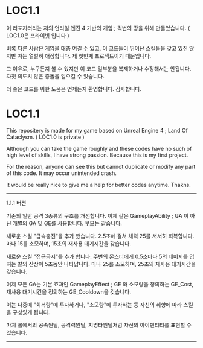 # LOC1.1 

이 리포지터리는 저의 언리얼 엔진 4 기반의 게임 ; 격변의 땅을 위해 만들었습니다. ( LOC1.0은 프라이빗 입니다 )

비록 다른 사람은 게임을 대충 여길 수 있고, 이 코드들이 뛰어난 스킬들을 갖고 있진 않지만 저는 열렬히 애정합니다. 제 첫번째 프로젝트이기 때문입니다.

그 이유로, 누구든지 볼 수 있지만 이 코드 일부분을 복제하거나 수정해서는 안됩니다. 자칫 의도치 않은 충돌을 일으킬 수 있습니다.

더 좋은 코드를 위한 도움은 언제든지 환영합니다. 감사합니다.

# LOC1.1 

This repositery is made for my game based on Unreal Engine 4 ; Land Of Cataclysm. ( LOC1.0 is private )

Although you can take the game roughly and these codes have no such of high level of skills, I have strong passion. Because this is my first project.

For the reason, anyone can see this but cannot duplicate or modify any part of this code. It may occur unintended crash.

It would be really nice to give me a help for better codes anytime. Thakns.

---------------------------------------------------------------------------------------------------------------------------------------------------------------------------------

1.1.1 버전

기존의 일반 공격 3종류의 구조를 개선합니다. 이제 같은 GameplayAbility ; GA 이 아닌 개별의 GA 및 GE를 사용합니다. 부모는 같습니다.

새로운 스킬 "급속충전"을 추가 했습니다. 2.5초에 걸쳐 체력 25를 서서히 회복합니다. 마나 15를 소모하며, 15초의 재사용 대기시간을 갖습니다.

새로운 스킬 "접근금지"를 추가 합니다. 주변의 몬스터에게 0.5초마다 5의 데미지를 입히는 칼의 잔상이 5초동안 나타납니다. 마나 25를 소모하며, 25초의 재사용 대기시간을 갖습니다.

이제 모든 GA는 기본 효과인 GameplayEffect ; GE 와 소모량을 정의하는 GE_Cost, 재사용 대기시간을 정의하는 GE_Cooldown을 갖습니다.

이는 나중에 "회복량"에 투자하거나, "소모량"에 투자하는 등 자신의 취향에 따라 스킬을 구성있게 됩니다.

마치 롤에서의 공속원딜, 공격력원딜, 치명타원딜처럼 자신의 아이덴티티를 표현할 수 있습니다.

---------------------------------------------------------------------------------------------------------------------------------------------------------------------------------
